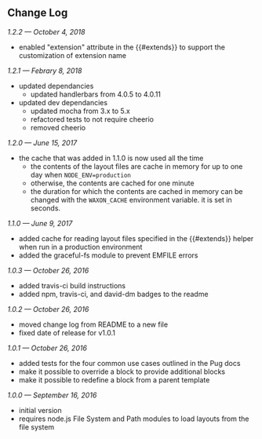 ## Change Log

_1.2.2 — October 4, 2018_
* enabled "extension" attribute in the {{#extends}} to support the customization of extension name

_1.2.1 — Febrary 8, 2018_

* updated dependancies
	* updated handlerbars from 4.0.5 to 4.0.11
* updated dev dependancies
	* updated mocha from 3.x to 5.x
	* refactored tests to not require cheerio
	* removed cheerio

_1.2.0 — June 15, 2017_

* the cache that was added in 1.1.0 is now used all the time
	* the contents of the layout files are cache in memory for up to one day when `NODE_ENV=production`
	* otherwise, the contents are cached for one minute
	* the duration for which the contents are cached in memory can be changed with the `WAXON_CACHE` environment variable. it is set in seconds.

_1.1.0 — June 9, 2017_

* added cache for reading layout files specified in the {{#extends}} helper when run in a production environment
* added the graceful-fs module to prevent EMFILE errors

_1.0.3 — October 26, 2016_

* added travis-ci build instructions
* added npm, travis-ci, and david-dm badges to the readme


_1.0.2 — October 26, 2016_

* moved change log from README to a new file
* fixed date of release for v1.0.1


_1.0.1 — October 26, 2016_

* added tests for the four common use cases outlined in the Pug docs
* make it possible to override a block to provide additional blocks
* make it possible to redefine a block from a parent template


_1.0.0 — September 16, 2016_

* initial version
* requires node.js File System and Path modules to load layouts from the file system
